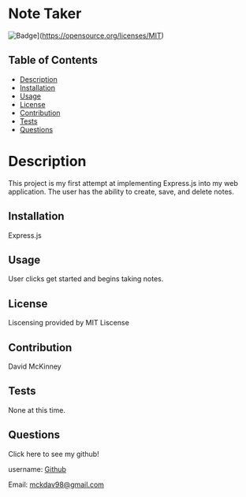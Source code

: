 
# Note Taker
   
  ![Badge](https://img.shields.io/badge/License-MIT-yellow.svg)](https://opensource.org/licenses/MIT)
  ## Table of Contents
  - [Description](#description)
  - [Installation](#installation)
  - [Usage](#usage)
  - [License](#license)
  - [Contribution](#contribution)
  - [Tests](#tests)
  - [Questions](#questions)
   
  
  # Description
  This project is my first attempt at implementing Express.js into my web application. The user has the ability to create, save, and delete notes.
  ## Installation
  Express.js
  ## Usage
  User clicks get started and begins taking notes.
 ## License
 Liscensing provided by MIT Liscense
  ## Contribution
  David McKinney
  ## Tests
  None at this time.
 
  ## Questions
  
 Click here to see my github!

 username: [Github](https://github.com/DAVMCKII)
  
 Email: mckdav98@gmail.com
